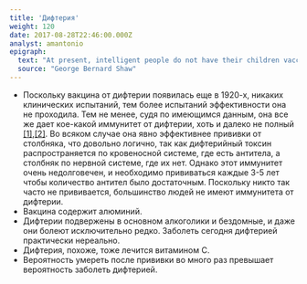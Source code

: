 ```yaml
---
title: 'Дифтерия'
weight: 120
date: 2017-08-28T22:46:00.000Z
analyst: amantonio
epigraph:
  text: "At present, intelligent people do not have their children vaccinated, nor does the law now compel them to. The result is not, as the Jennerians prophesied, the extermination of the human race by smallpox; on the contrary more people are now killed by vaccination than by smallpox."
  source: "George Bernard Shaw"
---
```

- Поскольку вакцина от дифтерии появилась еще в 1920-х, никаких клинических испытаний, тем более испытаний эффективности она не проходила. Тем не менее, судя по имеющимся данным, она все же дает кое-какой иммунитет от дифтерии, хоть и далеко не полный [[1]](https://www.ncbi.nlm.nih.gov/pubmed/18598644),[[2]](https://www.ncbi.nlm.nih.gov/pubmed/10657210). Во всяком случае она явно эффективнее прививки от столбняка, что довольно логично, так как дифтерийный токсин распространяется по кровеносной системе, где есть антитела, а столбняк по нервной системе, где их нет. Однако этот иммунитет очень недолговечен, и необходимо прививаться каждые 3-5 лет чтобы количество антител было достаточным. Поскольку никто так часто не прививается, большинство людей не имеют иммунитета от дифтерии.
- Вакцина содержит алюминий.
- Дифтерии подвержены в основном алкоголики и бездомные, и даже они болеют исключительно редко. Заболеть сегодня дифтерией практически нереально.
- Дифтерия, похоже, тоже лечится витамином С.
- Вероятность умереть после прививки во много раз превышает вероятность заболеть дифтерией.